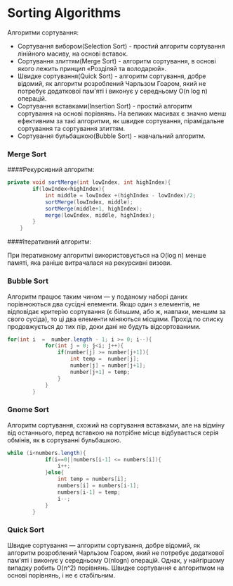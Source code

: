 # Sorting Algorithms
Алгоритми сортування:
  * Сортування вибором(Selection Sort) - простий алгоритм сортування лінійного масиву, на основі вставок.
  * Сортування злиттям(Merge Sort) - алгоритм сортування, в основі якого лежить принцип «Розділяй та володарюй».  
  * Швидке сортування(Quick Sort) - алгоритм сортування, добре відомий, як алгоритм розроблений Чарльзом Гоаром, який не потребує додаткової пам'яті і виконує у середньому O(n log n) операцій.
  * Сортування вставками(Insertion Sort) - простий алгоритм сортування на основі порівнянь. На великих масивах є значно менш ефективним за такі алгоритми, як швидке сортування, пірамідальне сортування та сортування злиттям. 
  * Сортування бульбашкою(Bubble Sort) - навчальний алгоритм.
  
### Merge Sort

####Рекурсивний алгоритм:
```java
private void sortMerge(int lowIndex, int highIndex){
        if(lowIndex<highIndex){
            int middle = lowIndex +(highIndex - lowIndex)/2;
            sortMerge(lowIndex, middle);
            sortMerge(middle+1, highIndex);
            merge(lowIndex, middle, highIndex);
        }
    }
```
####Ітеративний алгоритм:

При ітеративному алгоритмі використовується на O(log n) менше памяті, яка раніше витрачалася на рекурсивні визови.

### Bubble Sort

Алгоритм працює таким чином — у поданому наборі даних порівнюються два сусідні елементи. Якщо один з елементів, не відповідає критерію сортування (є більшим, або ж, навпаки, меншим за свого сусіда), то ці два елементи міняються місцями. Прохід по списку продовжується до тих пір, доки дані не будуть відсортованими.

```java
for(int i  =  number.length - 1; i >= 0; i--){
            for(int j = 0; j<i; j++){
                if(number[j] >= number[j+1]){
                    int temp =  number[j];
                    number[j] = number[j+1];
                    number[j+1] = temp;
                }
            }
        }
```

### Gnome Sort

Алгоритм сортування, схожий на сортування вставками, але на відміну від останнього, перед вставкою на потрібне місце відбувається серія обмінів, як в сортуванні бульбашкою.

```java
while (i<numbers.length){
            if(i==0||numbers[i-1] <= numbers[i]){
                i++;
            }else{
                int temp = numbers[i];
                numbers[i] = numbers[i-1];
                numbers[i-1] = temp;
                i--;
            }
        }
```

### Quick Sort

Швидке сортування — алгоритм сортування, добре відомий, як алгоритм розроблений Чарльзом Гоаром, який не потребує додаткової пам'яті і виконує у середньому O(nlogn)  операцій. Однак, у найгіршому випадку робить O(n^2)  порівнянь.
Швидке сортування є алгоритмом на основі порівнянь, і не є стабільним.

